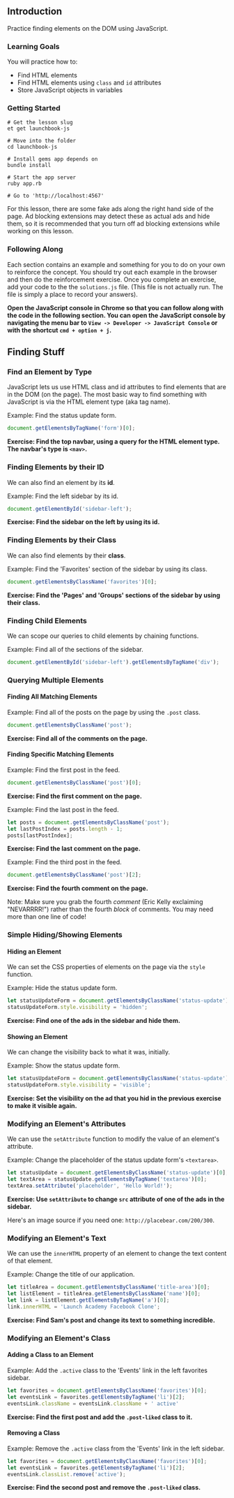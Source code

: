 ## Introduction

Practice finding elements on the DOM using JavaScript.


### Learning Goals

You will practice how to:

- Find HTML elements
- Find HTML elements using `class` and `id` attributes
- Store JavaScript objects in variables


### Getting Started

```no-highlight
# Get the lesson slug
et get launchbook-js

# Move into the folder
cd launchbook-js

# Install gems app depends on
bundle install

# Start the app server
ruby app.rb

# Go to 'http://localhost:4567'
```

For this lesson, there are some fake ads along the right hand side of the page.
Ad blocking extensions may detect these as actual ads and hide them, so it is recommended that you turn off ad blocking extensions while working on this lesson.


### Following Along

Each section contains an example and something for you to do on your own to
reinforce the concept. You should try out each example in the browser and then
do the reinforcement exercise. Once you complete an exercise, add your code to the the `solutions.js` file. (This file is not actually run. The file is simply a place to record your answers).

**Open the JavaScript console in Chrome so that you can follow along with the
code in the following section. You can open the JavaScript console
by navigating the menu bar to `View -> Developer -> JavaScript Console` or with
the shortcut `cmd + option + j`.**

## Finding Stuff

### Find an Element by Type

JavaScript lets us use HTML class and id attributes to find elements that are in the DOM (on the page). The most basic way to find something with JavaScript is via the HTML element type (aka tag name).

Example: Find the status update form.

```javascript
document.getElementsByTagName('form')[0];
```

**Exercise: Find the top navbar, using a query for the HTML element type. The navbar's type is `<nav>`.**

### Finding Elements by their ID

We can also find an element by its **id**.

Example: Find the left sidebar by its id.

```javascript
document.getElementById('sidebar-left');
```

**Exercise: Find the sidebar on the left by using its id.**

### Finding Elements by their Class

We can also find elements by their **class**.

Example: Find the 'Favorites' section of the sidebar by using its class.

```javascript
document.getElementsByClassName('favorites')[0];
```

**Exercise: Find the 'Pages' and 'Groups' sections of the sidebar by using their class.**

### Finding Child Elements

We can scope our queries to child elements by chaining functions.

Example: Find all of the sections of the sidebar.

```javascript
document.getElementById('sidebar-left').getElementsByTagName('div');
```

### Querying Multiple Elements

#### Finding All Matching Elements

Example: Find all of the posts on the page by using the `.post` class.

```javascript
document.getElementsByClassName('post');
```

**Exercise: Find all of the comments on the page.**

#### Finding Specific Matching Elements

Example: Find the first post in the feed.

```javascript
document.getElementsByClassName('post')[0];
```

**Exercise: Find the first comment on the page.**

Example: Find the last post in the feed.

```javascript
let posts = document.getElementsByClassName('post');
let lastPostIndex = posts.length - 1;
posts[lastPostIndex];
```

**Exercise: Find the last comment on the page.**

Example: Find the third post in the feed.

```javascript
document.getElementsByClassName('post')[2];
```

**Exercise: Find the fourth comment on the page.**

Note: Make sure you grab the fourth *comment* (Eric Kelly exclaiming "NEVARRRR!") rather than the fourth *block* of comments. You may need more than one line of code!

### Simple Hiding/Showing Elements

#### Hiding an Element

We can set the CSS properties of elements on the page via the `style` function.

Example: Hide the status update form.

```javascript
let statusUpdateForm = document.getElementsByClassName('status-update')[0];
statusUpdateForm.style.visibility = 'hidden';
```

**Exercise: Find one of the ads in the sidebar and hide them.**

#### Showing an Element

We can change the visibility back to what it was, initially.

Example: Show the status update form.

```javascript
let statusUpdateForm = document.getElementsByClassName('status-update')[0];
statusUpdateForm.style.visibility = 'visible';
```

**Exercise: Set the visibility on the ad that you hid in the previous exercise to make it visible again.**

### Modifying an Element's Attributes

We can use the `setAttribute` function to modify the value of an element's attribute.

Example: Change the placeholder of the status update form's `<textarea>`.

```javascript
let statusUpdate = document.getElementsByClassName('status-update')[0];
let textArea = statusUpdate.getElementsByTagName('textarea')[0];
textArea.setAttribute('placeholder', 'Hello World!');
```

**Exercise: Use `setAttribute` to change `src` attribute of one of the ads in the sidebar.**

Here's an image source if you need one: `http://placebear.com/200/300`.

### Modifying an Element's Text

We can use the `innerHTML` property of an element to change the text content of that element.

Example: Change the title of our application.

```javascript
let titleArea = document.getElementsByClassName('title-area')[0];
let listElement = titleArea.getElementsByClassName('name')[0];
let link = listElement.getElementsByTagName('a')[0];
link.innerHTML = 'Launch Academy Facebook Clone';
```

**Exercise: Find Sam's post and change its text to something incredible.**

### Modifying an Element's Class

#### Adding a Class to an Element

Example: Add the `.active` class to the 'Events' link in the left favorites sidebar.

```javascript
let favorites = document.getElementsByClassName('favorites')[0];
let eventsLink = favorites.getElementsByTagName('li')[2];
eventsLink.className = eventsLink.className + ' active'
```

**Exercise: Find the first post and add the `.post-liked` class to it.**

#### Removing a Class

Example: Remove the `.active` class from the 'Events' link in the left
sidebar.

```javascript
let favorites = document.getElementsByClassName('favorites')[0];
let eventsLink = favorites.getElementsByTagName('li')[2];
eventsLink.classList.remove('active');
```

**Exercise: Find the second post and remove the `.post-liked` class.**
